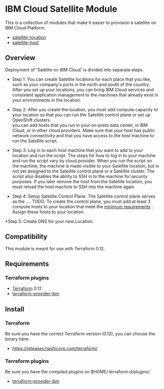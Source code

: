 # IBM Cloud Satellite Module

This is a collection of modules that make it easier to provision a satellite on IBM Cloud Platform:
* [satellite-location](modules/location)
* [satellite-host](modules/host)

## Overview
Deployment of 'Satelite on IBM Cloud' is divided into separate steps.
	
* Step 1: You can create Satellite locations for each place that you like, such as your company's ports in the north and south of the country. After you set up your locations, you can bring IBM Cloud services and consistent application management to the machines that already exist in your environments in the location.
  
* Step 2: After you create the location, you must add compute capacity to your location so that you can run the Satellite control plane or set up OpenShift clusters.<br>
you can add hosts that you run in your on-prem data center, in IBM Cloud, or in other cloud providers. Make sure that your host has public network connectivity and that you have access to the host machine to run the Satellite script.
  
* Step 3: Log in to each host machine that you want to add to your location and run the script. The steps for how to log in to your machine and run the script vary by cloud provider. When you run the script on the machine, the machine is made visible to your Satellite location, but is not yet assigned to the Satellite control plane or a Satellite cluster. The script also disables the ability to SSH in to the machine for security purposes. If you later remove the host from the Satellite location, you must reload the host machine to SSH into the machine again

* Step 4: Setup Satellite Control Plane. The Satellite control plane serves as the .... TODO. To create the control plane, you must add at least 3 compute hosts to your location that meet the [minimum requirements](https://cloud.ibm.com/docs/satellite?topic=satellite-host-reqs) . Assign these hosts to your location.

*Step 5: Create DNS for your new Location.

## Compatibility

This module is meant for use with Terraform 0.12. 

## Requirements

### Terraform plugins

- [Terraform](https://www.terraform.io/downloads.html) 0.12
- [terraform-provider-ibm](https://github.com/IBM-Cloud/terraform-provider-ibm) 

## Install

### Terraform

Be sure you have the correct Terraform version (0.12), you can choose the binary here:
- https://releases.hashicorp.com/terraform/

### Terraform plugins

Be sure you have the compiled plugins on $HOME/.terraform.d/plugins/

- [terraform-provider-ibm](https://github.com/IBM-Cloud/terraform-provider-ibm) 
